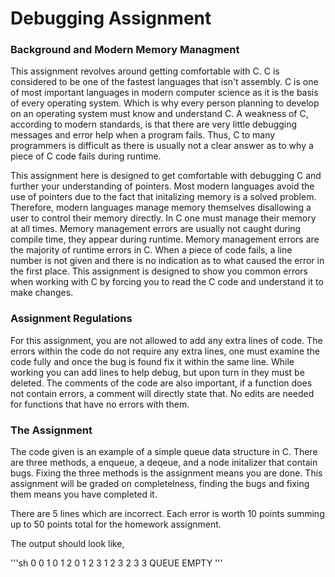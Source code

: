 # Debugging Assignment

### Background and Modern Memory Managment

This assignment revolves around getting comfortable with C.
C is considered to be one of the fastest languages that isn't assembly.
C is one of most important languages in modern computer science as it is the basis of every operating system.
Which is why every person planning to develop on an operating system must know and understand C.
A weakness of C, according to modern standards, is that there are very little debugging messages and error help when a program fails.
Thus, C to many programmers is difficult as there is usually not a clear answer as to why a piece of C code fails during runtime.

This assignment here is designed to get comfortable with debugging C and further your understanding of pointers.
Most modern languages avoid the use of pointers due to the fact that initalizing memory is a solved problem.
Therefore, modern languages manage memory themselves disallowing a user to control their memory directly.
In C one must manage their memory at all times.
Memory management errors are usually not caught during compile time, they appear during runtime.
Memory management errors are the majority of runtime errors in C.
When a piece of code fails, a line number is not given and there is no indication as to what caused the error in the first place.
This assignment is designed to show you common errors when working with C by forcing you to read the C code and understand it to make changes.


### Assignment Regulations

For this assignment, you are not allowed to add any extra lines of code.
The errors within the code do not require any extra lines, one must examine the code fully and once the bug is found fix it within the same line.
While working you can add lines to help debug, but upon turn in they must be deleted.
The comments of the code are also important, if a function does not contain errors, a comment will directly state that.
No edits are needed for functions that have no errors with them.

### The Assignment

The code given is an example of a simple queue data structure in C.
There are three methods, a enqueue, a deqeue, and a node initalizer that contain bugs.
Fixing the three methods is the assignment means you are done.
This assignment will be graded on completelness, finding the bugs and fixing them means you have completed it.

There are 5 lines which are incorrect.
Each error is worth 10 points summing up to 50 points total for the homework assignment.

The output should look like,

'''sh
0
0       1
0       1       2
0       1       2       3
1       2       3
2       3
3
QUEUE EMPTY
'''
